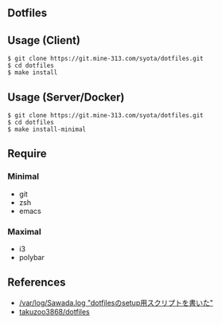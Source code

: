 Dotfiles
---

## Usage (Client)

``` shell
$ git clone https://git.mine-313.com/syota/dotfiles.git
$ cd dotfiles
$ make install
```

## Usage (Server/Docker)

``` shell
$ git clone https://git.mine-313.com/syota/dotfiles.git
$ cd dotfiles
$ make install-minimal
```

## Require
### Minimal
- git
- zsh
- emacs

### Maximal
- i3
- polybar

## References
- [/var/log/Sawada.log "dotfilesのsetup用スクリプトを書いた"](https://takuzoo3868.hatenablog.com/entry/2017/10/29/033252)
- [takuzoo3868/dotfiles](https://github.com/takuzoo3868/dotfiles)
